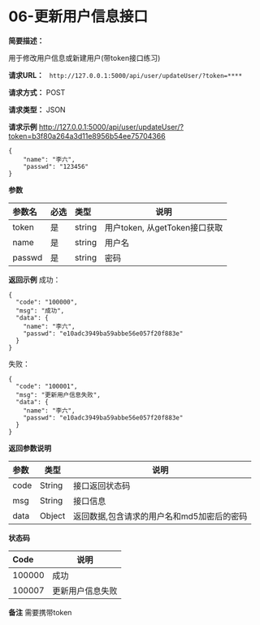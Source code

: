 # 06-更新用户信息接口
    
**简要描述：** 

用于修改用户信息或新建用户(带token接口练习)

**请求URL：** 
` http://127.0.0.1:5000/api/user/updateUser/?token=****`
  
**请求方式：**
POST 

**请求类型：**
JSON

**请求示例**
http://127.0.0.1:5000/api/user/updateUser/?token=b3f80a264a3d11e8956b54ee75704366
``` 
{
    "name": "李六",
    "passwd": "123456"
}
```

**参数**

|参数名   |必选|类型  |说明   |
|:--------|:---|:-----|-------|
|token    |是  |string|用户token, 从getToken接口获取|
|name     |是  |string|用户名 |
|passwd   |是  |string|密码   |


 **返回示例**
成功：
``` 
{
  "code": "100000",
  "msg": "成功",
  "data": {
    "name": "李六",
    "passwd": "e10adc3949ba59abbe56e057f20f883e"
  }
}
```
失败：
```
{
  "code": "100001",
  "msg": "更新用户信息失败",
  "data": {
    "name": "李六",
    "passwd": "e10adc3949ba59abbe56e057f20f883e"
  }
}
```
 **返回参数说明** 

|参数  |类型  |说明                                      |
|:-----|------|------------------------------------------|
|code  |String|接口返回状态码                            |
|msg   |String|接口信息                                  |
|data  |Object|返回数据,包含请求的用户名和md5加密后的密码|


 **状态码**

|Code  |说明        |
|:-----|------------|
|100000|成功        |
|100007|更新用户信息失败|

**备注**
需要携带token




